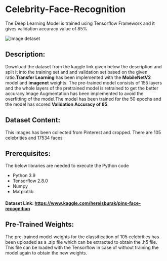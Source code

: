 # Celebrity-Face-Recognition
The Deep Learning Model is trained using Tensorflow Framework and it gives validation accuracy value of 85%

![Image detaset](https://user-images.githubusercontent.com/41227474/152083422-64a2e197-5da5-458b-8914-fbacd526e731.png)


## Description:
Download the dataset from the kaggle link given below the description and split it into the training set and and validation set based on the given ratio.**Transfer Learning** has been implemented  with the **MobileNetV2** model and **imagenet** weights. The pre-trained model consists of 155 layers and the whole layers of the pretrained model is retrained to get the better accuracy.Image Augmentation has been implemented to avoid the overfitting of the model.The model has been trained for the 50 epochs and the model has scored **Validation Accuracy of 85**.

## Dataset Content:

This images has been collected from Pinterest and cropped. There are 105 celebrities and 17534 faces

## Prerequisites:

The below libraries are needed to execute the Python code

* Python 3.9
* Tensorflow 2.8.0
* Numpy
* Matplotlib

#### Dataset Link: https://www.kaggle.com/hereisburak/pins-face-recognition 

## Pre-Trained Weights:
The pre-trained model weights for the classification of 105 celebrities has been uploaded as a .zip file which can be extracted to obtain the .h5 file. This file can be loaded with the Tensorflow in case of without training the model again to obtain the new weights.

